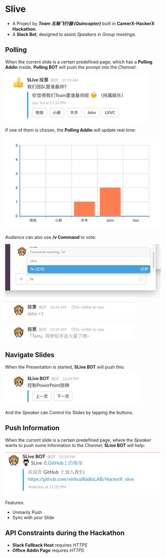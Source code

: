 # Slive

- A Project by **_Team 五轴飞行器 (Quincopter)_** built in **CareerX-HackerX Hackathon**.
- A **Slack Bot**, designed to assist *Speaker*s in *Group meetings*.

## **Polling**

When the current slide is a certain predefined page,
which has a **Polling Addin** inside,
**Polling BOT** will push the prompt into the *Channel*:

![Polling_prompt](Docs/Polling_prompt.png)

If one of them is chosen, the **Polling Addin** will update real time:

![Polling_ppt](Docs/Polling_ppt.png)

*Audience* can also use **/v Command** to vote:

![Polling_cmdline](Docs/Polling_cmdline.png)

![Polling_good](Docs/Polling_good.png)

![Polling_bad](Docs/Polling_bad.png)

## **Navigate Slides**

When the Presentation is started, **SLive BOT** will push this:

![Remote Control](Docs/RemoteCtrl.png)

And the *Speaker* can Control his Slides by tapping the buttons.

## **Push Information**

When the current slide is a certain predefined page, where the *Speaker*
wants to push some Information to the *Channel*, **SLive BOT** will help:

![Push our GitHub Link to the Channel](Docs/Push.png)

Features:

- Unmanly Push
- Sync with your Slide

## **API Constraints** during the Hackathon

- **Slack Fallback Host** requires *HTTPS*
- **Office Addin Page** requires *HTTPS*
